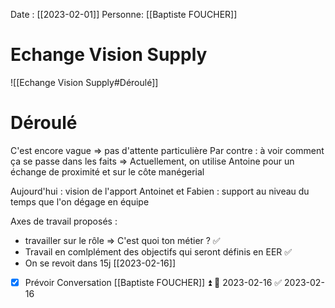 Date : [[2023-02-01]]
Personne: [[Baptiste FOUCHER]]

# Echange Vision Supply
![[Echange Vision Supply#Déroulé]]

# Déroulé

C'est encore vague => pas d'attente particulière
Par contre : à voir comment ça se passe dans les faits
=> Actuellement, on utilise Antoine pour un échange de proximité et sur le côte manégerial

Aujourd'hui : vision de l'apport Antoinet et Fabien : support au niveau du temps que l'on dégage en équipe

Axes de travail proposés : 
- travailler sur le rôle => C'est quoi ton métier ? ✅
- Travail en comlplément des objectifs qui seront définis en EER ✅
- On se revoit dans 15j [[2023-02-16]]
- [x] Prévoir Conversation [[Baptiste FOUCHER]] ⏫ 📅 2023-02-16 ✅ 2023-02-16

